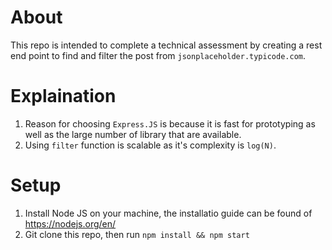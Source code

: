 # About
This repo is intended to complete a technical assessment by creating a rest end point to find and filter the post from `jsonplaceholder.typicode.com`.

# Explaination
1. Reason for choosing `Express.JS` is because it is fast for prototyping as well as the large number of library that are available.
2. Using `filter` function is scalable as it's complexity is `log(N)`.

# Setup
1. Install Node JS on your machine, the installatio guide can be found of https://nodejs.org/en/
2. Git clone this repo, then run `npm install && npm start`
